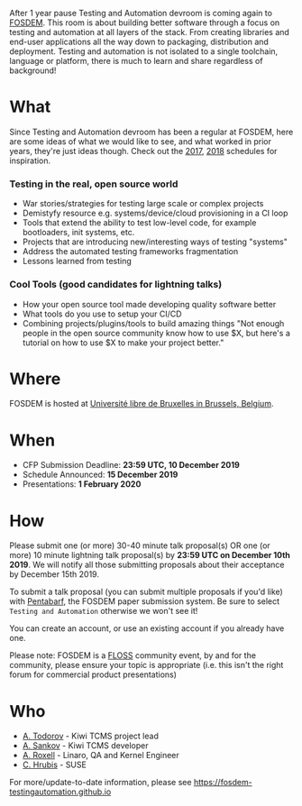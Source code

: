 After 1 year pause Testing and Automation devroom is coming again to
[FOSDEM](https://fosdem.org/). This room is about building better
software through a focus on testing and automation at all layers of
the stack. From creating libraries and end-user applications all the
way down to packaging, distribution and deployment. Testing and
automation is not isolated to a single toolchain, language or
platform, there is much to learn and share regardless of background!

# What

Since Testing and Automation devroom has been a regular at FOSDEM, here are some
ideas of what we would like to see, and what worked in prior years, they're just
ideas though. Check out the
[2017](https://archive.fosdem.org/2017/schedule/track/testing_and_automation/),
[2018](https://archive.fosdem.org/2018/schedule/track/testing_and_automation/)
schedules for inspiration.

### Testing in the real, open source world

* War stories/strategies for testing large scale or complex projects
* Demistyfy resource e.g. systems/device/cloud provisioning in a CI loop
* Tools that extend the ability to test low-level code, for example bootloaders, init systems, etc.
* Projects that are introducing new/interesting ways of testing "systems"
* Address the automated testing frameworks fragmentation
* Lessons learned from testing


### Cool Tools (good candidates for lightning talks)

* How your open source tool made developing quality software better
* What tools do you use to setup your CI/CD
* Combining projects/plugins/tools to build amazing things "Not enough
people in the open source community know how to use $X, but here's a
tutorial on how to use $X to make your project better."

# Where

FOSDEM is hosted at [Université libre de Bruxelles in Brussels,
Belgium](https://fosdem.org/2020/practical/transportation/).

# When

  * CFP Submission Deadline: **23:59 UTC, 10 December 2019**
  * Schedule Announced: **15 December 2019**
  * Presentations: **1 February 2020**

# How

Please submit one (or more) 30-40 minute talk proposal(s) OR one (or
more) 10 minute lightning talk proposal(s) by **23:59 UTC on December
10th 2019**. We will notify all those submitting proposals about their
acceptance by December 15th 2019.

To submit a talk proposal (you can submit multiple proposals if you'd
like) with [Pentabarf](https://penta.fosdem.org/submission/FOSDEM20),
the FOSDEM paper submission system. Be sure to select `Testing and
Automation` otherwise we won't see it!

You can create an account, or use an existing account if you already have one.

Please note: FOSDEM is a
[FLOSS](https://en.wikipedia.org/wiki/Free_and_open-source_software)
community event, by and for the community, please ensure your topic is
appropriate (i.e. this isn't the right forum for commercial product
presentations)

# Who

  * [A. Todorov](https://github.com/atodorov) - Kiwi TCMS project lead
  * [A. Sankov](https://github.com/asankov) - Kiwi TCMS developer
  * [A. Roxell](https://github.com/roxell) - Linaro, QA and Kernel Engineer
  * [C. Hrubis](https://github.com/metan-ucw) - SUSE


For more/update-to-date information, please see
https://fosdem-testingautomation.github.io

